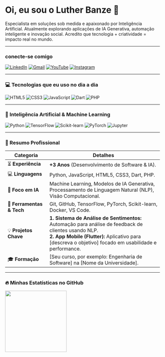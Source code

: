 

# Oi, eu sou o Luther Banze 👋

<p align="left"> 
  Especialista em soluções sob medida e apaixonado por Inteligência Artificial. Atualmente explorando aplicações de IA Generativa, automação inteligente e inovação social. Acredito que tecnologia + criatividade = impacto real no mundo.
</p>

---

###  conecte-se comigo
<p align="left">
  <a href="https://www.linkedin.com/in/lutherbanze/" target="_blank"><img src="https://img.shields.io/badge/LinkedIn-0077B5?style=for-the-badge&logo=linkedin&logoColor=white" alt="LinkedIn"/></a>
  <a href="mailto:lutherbanze@gmail.com" target="_blank"><img src="https://img.shields.io/badge/Gmail-D14836?style=for-the-badge&logo=gmail&logoColor=white" alt="Gmail"/></a>
  <a href="https://youtube.com/@lutherbanze1183" target="_blank"><img src="https://img.shields.io/badge/YouTube-FF0000?style=for-the-badge&logo=youtube&logoColor=white" alt="YouTube"/></a>
  <a href="https://instagram.com/lutherbanze" target="_blank"><img src="https://img.shields.io/badge/Instagram-E4405F?style=for-the-badge&logo=instagram&logoColor=white" alt="Instagram"/></a>
</p>

---

### 💻 Tecnologias que eu uso no dia a dia

<p align="left">
  <img src="https://img.shields.io/badge/HTML5-E34F26?style=for-the-badge&logo=html5&logoColor=white" alt="HTML5"/>
  <img src="https://img.shields.io/badge/CSS3-1572B6?style=for-the-badge&logo=css3&logoColor=white" alt="CSS3"/>
  <img src="https://img.shields.io/badge/JavaScript-F7DF1E?style=for-the-badge&logo=javascript&logoColor=black" alt="JavaScript"/>
  <img src="https://img.shields.io/badge/Dart-0175C2?style=for-the-badge&logo=dart&logoColor=white" alt="Dart"/>
  <img src="https://img.shields.io/badge/PHP-777BB4?style=for-the-badge&logo=php&logoColor=white" alt="PHP"/>
</p>

---

### 🤖 Inteligência Artificial & Machine Learning

<p align="left">
  <img src="https://img.shields.io/badge/Python-3776AB?style=for-the-badge&logo=python&logoColor=white" alt="Python"/>
  <img src="https://img.shields.io/badge/TensorFlow-FF6F00?style=for-the-badge&logo=tensorflow&logoColor=white" alt="TensorFlow"/>
  <img src="https://img.shields.io/badge/scikit--learn-F7931E?style=for-the-badge&logo=scikit-learn&logoColor=white" alt="Scikit-learn"/>
  <img src="https://img.shields.io/badge/PyTorch-EE4C2C?style=for-the-badge&logo=pytorch&logoColor=white" alt="PyTorch"/>
  <img src="https://img.shields.io/badge/Jupyter-F37626.svg?style=for-the-badge&logo=Jupyter&logoColor=white" alt="Jupyter"/>
</p>

---

### 🚀 Resumo Profissional

| Categoria                | Detalhes                                                                                                                              |
| ------------------------ | ------------------------------------------------------------------------------------------------------------------------------------- |
| ⏳ **Experiência** | **+3 Anos** (Desenvolvimento de Software & IA).                                                                                         |
| 💻 **Linguagens** | Python, JavaScript, HTML5, CSS3, Dart, PHP.                                                                                            |
| 🤖 **Foco em IA** | Machine Learning, Modelos de IA Generativa, Processamento de Linguagem Natural (NLP), Visão Computacional.                              |
| 🔧 **Ferramentas & Tech** | Git, GitHub, TensorFlow, PyTorch, Scikit-learn, Docker, VS Code.                                                                         |
| 💡 **Projetos Chave** | **1. Sistema de Análise de Sentimentos:** Automação para análise de feedback de clientes usando NLP. <br> **2. App Mobile (Flutter):** Aplicativo para [descreva o objetivo] focado em usabilidade e performance. |
| 🎓 **Formação** | [Seu curso, por exemplo: Engenharia de Software] na [Nome da Universidade].                                                           |

---


### 🔥 Minhas Estatísticas no GitHub


<div>
  <img height="200cm" src="https://github-readme-stats.vercel.app/api/top-langs/?username=lutherbanze&layout=compact&langs_count=7&theme=dracula"/>
</div>



